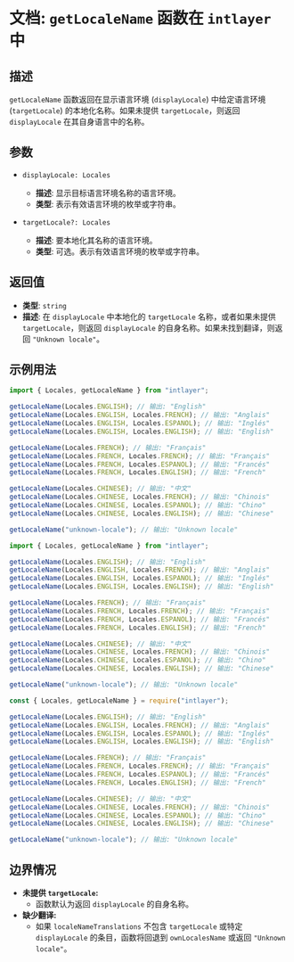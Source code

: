 # 文档: `getLocaleName` 函数在 `intlayer` 中

## 描述

`getLocaleName` 函数返回在显示语言环境 (`displayLocale`) 中给定语言环境 (`targetLocale`) 的本地化名称。如果未提供 `targetLocale`，则返回 `displayLocale` 在其自身语言中的名称。

## 参数

- `displayLocale: Locales`

  - **描述**: 显示目标语言环境名称的语言环境。
  - **类型**: 表示有效语言环境的枚举或字符串。

- `targetLocale?: Locales`
  - **描述**: 要本地化其名称的语言环境。
  - **类型**: 可选。表示有效语言环境的枚举或字符串。

## 返回值

- **类型**: `string`
- **描述**: 在 `displayLocale` 中本地化的 `targetLocale` 名称，或者如果未提供 `targetLocale`，则返回 `displayLocale` 的自身名称。如果未找到翻译，则返回 `"Unknown locale"`。

## 示例用法

```typescript codeFormat="typescript"
import { Locales, getLocaleName } from "intlayer";

getLocaleName(Locales.ENGLISH); // 输出: "English"
getLocaleName(Locales.ENGLISH, Locales.FRENCH); // 输出: "Anglais"
getLocaleName(Locales.ENGLISH, Locales.ESPANOL); // 输出: "Inglés"
getLocaleName(Locales.ENGLISH, Locales.ENGLISH); // 输出: "English"

getLocaleName(Locales.FRENCH); // 输出: "Français"
getLocaleName(Locales.FRENCH, Locales.FRENCH); // 输出: "Français"
getLocaleName(Locales.FRENCH, Locales.ESPANOL); // 输出: "Francés"
getLocaleName(Locales.FRENCH, Locales.ENGLISH); // 输出: "French"

getLocaleName(Locales.CHINESE); // 输出: "中文"
getLocaleName(Locales.CHINESE, Locales.FRENCH); // 输出: "Chinois"
getLocaleName(Locales.CHINESE, Locales.ESPANOL); // 输出: "Chino"
getLocaleName(Locales.CHINESE, Locales.ENGLISH); // 输出: "Chinese"

getLocaleName("unknown-locale"); // 输出: "Unknown locale"
```

```javascript codeFormat="esm"
import { Locales, getLocaleName } from "intlayer";

getLocaleName(Locales.ENGLISH); // 输出: "English"
getLocaleName(Locales.ENGLISH, Locales.FRENCH); // 输出: "Anglais"
getLocaleName(Locales.ENGLISH, Locales.ESPANOL); // 输出: "Inglés"
getLocaleName(Locales.ENGLISH, Locales.ENGLISH); // 输出: "English"

getLocaleName(Locales.FRENCH); // 输出: "Français"
getLocaleName(Locales.FRENCH, Locales.FRENCH); // 输出: "Français"
getLocaleName(Locales.FRENCH, Locales.ESPANOL); // 输出: "Francés"
getLocaleName(Locales.FRENCH, Locales.ENGLISH); // 输出: "French"

getLocaleName(Locales.CHINESE); // 输出: "中文"
getLocaleName(Locales.CHINESE, Locales.FRENCH); // 输出: "Chinois"
getLocaleName(Locales.CHINESE, Locales.ESPANOL); // 输出: "Chino"
getLocaleName(Locales.CHINESE, Locales.ENGLISH); // 输出: "Chinese"

getLocaleName("unknown-locale"); // 输出: "Unknown locale"
```

```javascript codeFormat="commonjs"
const { Locales, getLocaleName } = require("intlayer");

getLocaleName(Locales.ENGLISH); // 输出: "English"
getLocaleName(Locales.ENGLISH, Locales.FRENCH); // 输出: "Anglais"
getLocaleName(Locales.ENGLISH, Locales.ESPANOL); // 输出: "Inglés"
getLocaleName(Locales.ENGLISH, Locales.ENGLISH); // 输出: "English"

getLocaleName(Locales.FRENCH); // 输出: "Français"
getLocaleName(Locales.FRENCH, Locales.FRENCH); // 输出: "Français"
getLocaleName(Locales.FRENCH, Locales.ESPANOL); // 输出: "Francés"
getLocaleName(Locales.FRENCH, Locales.ENGLISH); // 输出: "French"

getLocaleName(Locales.CHINESE); // 输出: "中文"
getLocaleName(Locales.CHINESE, Locales.FRENCH); // 输出: "Chinois"
getLocaleName(Locales.CHINESE, Locales.ESPANOL); // 输出: "Chino"
getLocaleName(Locales.CHINESE, Locales.ENGLISH); // 输出: "Chinese"

getLocaleName("unknown-locale"); // 输出: "Unknown locale"
```

## 边界情况

- **未提供 `targetLocale`:**
  - 函数默认为返回 `displayLocale` 的自身名称。
- **缺少翻译:**
  - 如果 `localeNameTranslations` 不包含 `targetLocale` 或特定 `displayLocale` 的条目，函数将回退到 `ownLocalesName` 或返回 `"Unknown locale"`。
